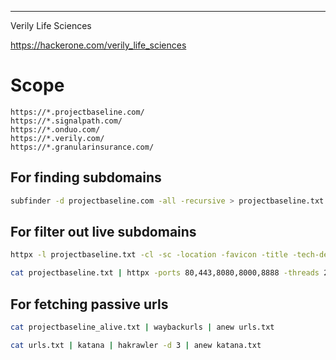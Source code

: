 ___

Verily Life Sciences

https://hackerone.com/verily_life_sciences

# Scope

```
https://*.projectbaseline.com/
https://*.signalpath.com/
https://*.onduo.com/
https://*.verily.com/
https://*.granularinsurance.com/
```

## For finding subdomains
```bash
subfinder -d projectbaseline.com -all -recursive > projectbaseline.txt
```

## For filter out live subdomains
```bash
httpx -l projectbaseline.txt -cl -sc -location -favicon -title -tech-detect -ip -ports 80,443,8000,8080 -o projectbaseline-httpx.txt -follow-redirects
```

```bash
cat projectbaseline.txt | httpx -ports 80,443,8080,8000,8888 -threads 200 > projectbaseline_alive.txt
```

## For fetching passive urls

```bash
cat projectbaseline_alive.txt | waybackurls | anew urls.txt
```

```bash
cat urls.txt | katana | hakrawler -d 3 | anew katana.txt
```

